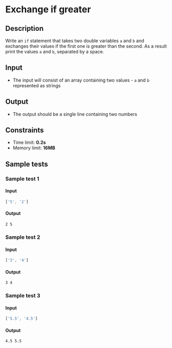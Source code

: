 ﻿# Exchange if greater

## Description
Write an `if` statement that takes two double variables `a` and `b` and exchanges their values if the first one is greater than the second.
As a result print the values `a` and `b`, separated by a space.

## Input
- The input will consist of an array containing two values - `a` and `b` represented as strings

## Output
- The output should be a single line containing two numbers

## Constraints
- Time limit: **0.2s**
- Memory limit: **16MB**

## Sample tests

### Sample test 1

#### Input
```js
['5', '2']
```

#### Output
```
2 5
```

### Sample test 2

#### Input
```js
['3', '4']
```

#### Output
```
3 4
```

### Sample test 3

#### Input
```js
['5.5', '4.5']
```

#### Output
```
4.5 5.5
```
